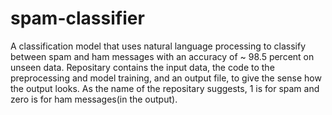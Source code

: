 # spam-classifier
A classification model that uses natural language processing to classify between spam and ham messages with an accuracy of ~ 98.5 percent on unseen data. 
Repositary contains the input data, the code to the preprocessing and model training, and an output file, to give the sense how the output looks. As the name of the repositary suggests, 1 is for spam and zero is for ham messages(in the output).
